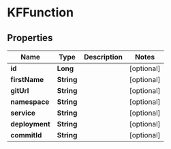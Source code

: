 
# KFFunction

## Properties
Name | Type | Description | Notes
------------ | ------------- | ------------- | -------------
**id** | **Long** |  |  [optional]
**firstName** | **String** |  |  [optional]
**gitUrl** | **String** |  |  [optional]
**namespace** | **String** |  |  [optional]
**service** | **String** |  |  [optional]
**deployment** | **String** |  |  [optional]
**commitId** | **String** |  |  [optional]




